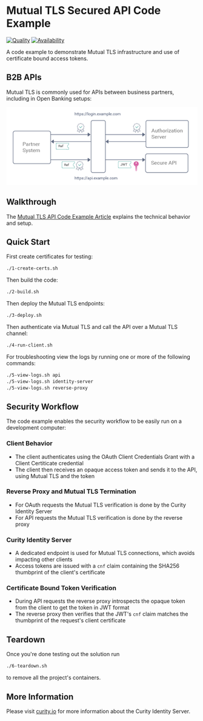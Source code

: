 # Mutual TLS Secured API Code Example

[![Quality](https://img.shields.io/badge/quality-experiment-red)](https://curity.io/resources/code-examples/status/)
[![Availability](https://img.shields.io/badge/availability-source-blue)](https://curity.io/resources/code-examples/status/)

A code example to demonstrate Mutual TLS infrastructure and use of certificate bound access tokens.

## B2B APIs

Mutual TLS is commonly used for APIs between business partners, including in Open Banking setups:

![Sequence](images/sequence.png)

## Walkthrough

The [Mutual TLS API Code Example Article](https://curity.io/resources/learn/mutual-tls-api/) explains the technical behavior and setup.

## Quick Start

First create certificates for testing:

```bash
./1-create-certs.sh
```

Then build the code:

```bash
./2-build.sh
```

Then deploy the Mutual TLS endpoints:

```bash
./3-deploy.sh
```

Then authenticate via Mutual TLS and call the API over a Mutual TLS channel:

```bash
./4-run-client.sh
```

For troubleshooting view the logs by running one or more of the following commands:

```bash
./5-view-logs.sh api
./5-view-logs.sh identity-server
./5-view-logs.sh reverse-proxy
```

## Security Workflow

The code example enables the security workflow to be easily run on a development computer:

### Client Behavior

- The client authenticates using the OAuth Client Credentials Grant with a Client Certiticate credential
- The client then receives an opaque access token and sends it to the API, using Mutual TLS and the token

### Reverse Proxy and Mutual TLS Termination

- For OAuth requests the Mutual TLS verification is done by the Curity Identity Server
- For API requests the Mutual TLS verification is done by the reverse proxy

### Curity Identity Server

- A dedicated endpoint is used for Mutual TLS connections, which avoids impacting other clients
- Access tokens are issued with a `cnf` claim containing the SHA256 thumbprint of the client's certificate

### Certificate Bound Token Verification

- During API requests the reverse proxy introspects the opaque token from the client to get the token in JWT format
- The reverse proxy then verifies that the JWT's `cnf` claim matches the thumbprint of the request's client certificate

## Teardown

Once you're done testing out the solution run

```bash
./6-teardown.sh
```

to remove all the project's containers.

## More Information

Please visit [curity.io](https://curity.io/) for more information about the Curity Identity Server.
